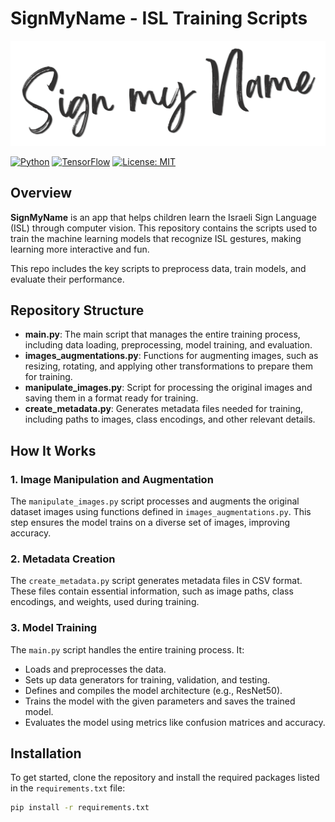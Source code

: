 # SignMyName - ISL Training Scripts

![SignMyName Logo](images/logo.png)

[![Python](https://img.shields.io/badge/Python-3.8%2B-blue)](https://www.python.org/downloads/release/python-380/)
[![TensorFlow](https://img.shields.io/badge/TensorFlow-2.x-orange)](https://www.tensorflow.org/)
[![License: MIT](https://img.shields.io/badge/License-MIT-yellow.svg)](https://opensource.org/licenses/MIT)

## Overview

**SignMyName** is an app that helps children learn the Israeli Sign Language (ISL) through computer vision. This repository contains the scripts used to train the machine learning models that recognize ISL gestures, making learning more interactive and fun.

This repo includes the key scripts to preprocess data, train models, and evaluate their performance.

## Repository Structure

- **main.py**: The main script that manages the entire training process, including data loading, preprocessing, model training, and evaluation.
- **images_augmentations.py**: Functions for augmenting images, such as resizing, rotating, and applying other transformations to prepare them for training.
- **manipulate_images.py**: Script for processing the original images and saving them in a format ready for training.
- **create_metadata.py**: Generates metadata files needed for training, including paths to images, class encodings, and other relevant details.

## How It Works

### 1. **Image Manipulation and Augmentation**
The `manipulate_images.py` script processes and augments the original dataset images using functions defined in `images_augmentations.py`. This step ensures the model trains on a diverse set of images, improving accuracy.

### 2. **Metadata Creation**
The `create_metadata.py` script generates metadata files in CSV format. These files contain essential information, such as image paths, class encodings, and weights, used during training.

### 3. **Model Training**
The `main.py` script handles the entire training process. It:
- Loads and preprocesses the data.
- Sets up data generators for training, validation, and testing.
- Defines and compiles the model architecture (e.g., ResNet50).
- Trains the model with the given parameters and saves the trained model.
- Evaluates the model using metrics like confusion matrices and accuracy.

## Installation

To get started, clone the repository and install the required packages listed in the `requirements.txt` file:

```bash
pip install -r requirements.txt
